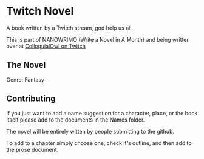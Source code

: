 # Twitch Novel

A book written by a Twitch stream, god help us all.

This is part of NANOWRIMO (Write a Novel in A Month) and being written over at [ColloquialOwl on Twitch](https://twitch.tv/colloquialowl)

## The Novel

Genre: Fantasy

## Contributing
If you just want to add a name suggestion for a character, place, or the book itself please add to the documents in the Names folder.

The novel will be entirely witten by people submitting to the github.

To add to a chapter simply choose one, check it's outline, and then add to the prose document.